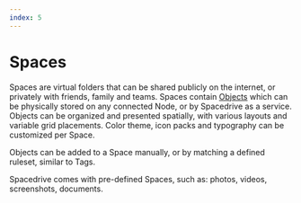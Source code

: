 ```yaml
---
index: 5
---
```


# Spaces

Spaces are virtual folders that can be shared publicly on the internet, or privately with friends, family and teams. Spaces contain [Objects](/docs/developers/architecture/objects) which can be physically stored on any connected Node, or by Spacedrive as a service. Objects can be organized and presented spatially, with various layouts and variable grid placements. Color theme, icon packs and typography can be customized per Space.

Objects can be added to a Space manually, or by matching a defined ruleset, similar to Tags.

Spacedrive comes with pre-defined Spaces, such as: photos, videos, screenshots, documents.
